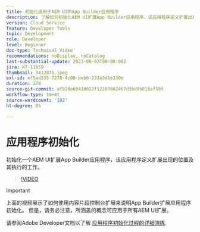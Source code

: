 ```yaml
---
title: 初始化适用于AEM UI的App Builder应用程序
description: 了解如何初始化AEM UI扩展App Builder应用程序，该应用程序定义扩展出现的位置及其执行的工作。
version: Cloud Service
feature: Developer Tools
topic: Development
role: Developer
level: Beginner
doc-type: Technical Video
recommendations: noDisplay, noCatalog
last-substantial-update: 2023-06-02T00:00:00Z
jira: KT-11659
thumbnail: 3412876.jpeg
exl-id: ef5ad335-7278-4c00-beb6-233a3d1e330e
duration: 278
source-git-commit: af928e60410022f12207082467d3bd9b818af59d
workflow-type: tm+mt
source-wordcount: '102'
ht-degree: 0%

---
```


# 应用程序初始化

初始化一个AEM UI扩展App Builder应用程序，该应用程序定义扩展出现的位置及其执行的工作。

>[!VIDEO](https://video.tv.adobe.com/v/3412876?quality=12&learn=on)

>[!IMPORTANT]
>
> 上面的视频展示了如何使用内容片段控制台扩展来说明App Builder扩展应用程序初始化。 但是，请务必注意，所涵盖的概念可应用于所有AEM UI扩展。

请参阅Adobe Developer文档以了解 [应用程序初始化过程的详细演练](https://developer.adobe.com/uix/docs/services/aem-cf-console-admin/code-generation/#launch-code-generation-during-project-initialization).
